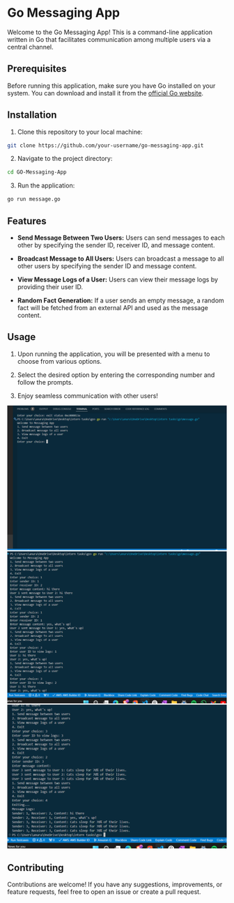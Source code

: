 
# Go Messaging App

Welcome to the Go Messaging App! This is a command-line application written in Go that facilitates communication among multiple users via a central channel.

## Prerequisites

Before running this application, make sure you have Go installed on your system. You can download and install it from the [official Go website](https://golang.org/).

## Installation

1. Clone this repository to your local machine:

```bash
git clone https://github.com/your-username/go-messaging-app.git
```

2. Navigate to the project directory:

```bash
cd GO-Messaging-App
```

3. Run the application:

```bash
go run message.go
```

## Features

- **Send Message Between Two Users:** Users can send messages to each other by specifying the sender ID, receiver ID, and message content.

- **Broadcast Message to All Users:** Users can broadcast a message to all other users by specifying the sender ID and message content.

- **View Message Logs of a User:** Users can view their message logs by providing their user ID.

- **Random Fact Generation:** If a user sends an empty message, a random fact will be fetched from an external API and used as the message content.

## Usage

1. Upon running the application, you will be presented with a menu to choose from various options.

2. Select the desired option by entering the corresponding number and follow the prompts.

3. Enjoy seamless communication with other users!

![Final output](finaloutputstart.png)
![Final output](mainfinaloutput.png)
![Final output](lastfinaloutput.png)


## Contributing

Contributions are welcome! If you have any suggestions, improvements, or feature requests, feel free to open an issue or create a pull request.
